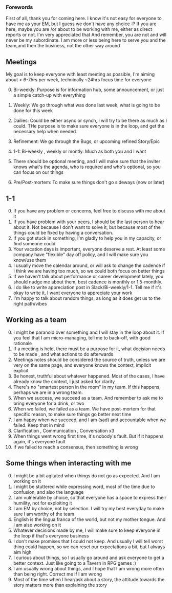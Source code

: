 ### Forewords
First of all, thank you for coming here. I know it's not easy for everyone to have me as your EM, but I guess we don't have any choice :P
If you are here, maybe you are /or about to be working with me, either as direct reports or not. I'm very appreciated that
And remember, you are not and will never be my subordinate. I am more or less being here to serve you and the team,and then the business, not the other way around


## Meetings

My goal is to keep everyone with least meeting as possible, I'm aiming about < 6-7hrs per week, technically ~24hrs focus time for everyone

0. Bi-weekly: Purpose is for information hub, some announcement, or just a simple catch-up with everything
0. Weekly: We go through what was done last week, what is going to be done for this week
1. Dailies: Could be either async or synch, I will try to be there as much as I could. THe purpose is to make sure everyone is in the loop, and get the necessary help when needed
2. Refinement: We go through the Bugs, or upcoming refined Story/Epic
3. 1-1: Bi-weekly , weekly or montly. Much as both you and I want
4. There should be optional meeting, and I will make sure that the inviter knows what's the agenda, who is required and who's optional, so you can focus on our things

5. Pre/Post-mortem: To make sure things don't go sideways (now or later)

## 1-1
0. If you have any problem or concerns, feel free to discuss with me about it
1. If you have problem with your peers, I should be the last person to hear about it. Not because I don't want to solve it, but because most of the things could be fixed by having a conversation.
2. If you got stuck in something, I'm gladly to help you in my capacity, or find someone could
3. Your vacation days is important, everyone deserve a rest. At least some company have "flexible" day off policy, and I will make sure you know/use them
4. I usually move the calendar around, or will ask to change the cadence if I think we are having too much, so we could both focus on better things
5. If we haven't talk about performance or career development lately, you should nudge me about them, best cadence is monthly or 1.5-monthly.
6. I do like to write appreciation post in Slack/Bi-weekly/1-1. Tell me if it's okay to write it, I want everyone to appreciate your work
7. I'm happy to talk about random things, as long as it does get us to the right path/vibes


## Working as a team
0. I might be paranoid over something and I will stay in the loop about it. If you feel that I am micro-managing, tell me to back-off, with good rationale
1. If a meeting is held, there must be a purpose for it, what decision needs to be made , and what actions to do afterwards 
2. Meetings notes should be considered the source of truth, unless we are very on the same page, and everyone knows the context, implicit explicit
3. Be honest, truthful about whatever happened. Most of the cases, I have already know the context, I just asked for clarity
4. There's no "smartest person in the room" in my team. If this happens, perhaps we are in a wrong team.
5. When we success, we succeed as a team. And remember to ask me to bring everyone for a drink, or two
6. When we failed, we failed as a team. We have post-mortem for that specific reason, to make sure things go better next time
7. I am happy when we succeed, and I am (sad) and accountable when we failed. Keep that in mind
8. Clarification , Communication , Conversation x3
9. When things went wrong first time, it's nobody's fault. But if it happens again, it's everyone fault
10. If we failed to reach a consensus, then something is wrong


## Some things when interacting with me
0. I might be a bit agitated when things do not go as expected. And I am working on it
1. I might be stuttered while expressing word, most of the time due to confusion, and also the language
2. I am vulnerable by choice, so that everyone has a space to express their humility, not for exploiting it
3. I am EM by choice, not by selection. I will try my best everyday to make sure I am worthy of the team
4. English is the lingua franca of the world, but not my mother tongue. And I am also working on it
5. Whatever decisions made by me, I will make sure to keep everyone in the loop if that's everyone business
6. I don't make promises that I could not keep. And usually I will tell worst thing could happen, so we can reset our expectations a bit, but I always aim high
7. I curious about things, so I usually go around and ask everyone to get a better context. Just like going to a Tavern in RPG games :)
8. I am usually wrong about things, and I hope that I am wrong more often than being right. Correct me if I am wrong
9. Most of the time when I hear/ask about a story, the attitude towards the story matters more than explaining the story